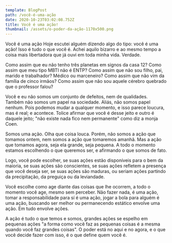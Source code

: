 ```yaml
---
template: BlogPost
path: /você-é-uma-ação
date: 2020-10-23T03:02:08.752Z
title: Você é uma ação!
thumbnail: /assets/o-poder-da-ação-1170x500.png
---
```

Você é uma ação
Hoje escutei alguém dizendo algo do tipo: você é uma ação! Isso é tudo o que você é.
Achei aquilo bizarro e ao mesmo tempo a coisa mais libertadora que já ouvi em toda minha vida. Verdade.

Como assim que eu não tenho três planetas em signos da casa 12? Como assim que meu tipo MBTI não é ENTP? Como assim que não sou filho, pai, marido e trabalhador? Médico ou marceneiro? Como assim que não vim da família de cinco irmãos? Como assim que não sou aquele cérebro quebrado que o professor falou?

Você e eu não somos um conjunto de defeitos, nem de qualidades. Também não somos um papel na sociedade. Aliás, não somos papel nenhum. Pois podemos mudar a qualquer momento, e isso parece loucura, mas é real; e acontece. Tolice afirmar que você é desse jeito e outro é daquele jeito; "não existe nada fico nem permanente" como diz a monja Coen.

Somos uma ação. Olha que coisa louca.
Porém, não somos a ação que tomamos ontem, nem somos a ação que tomaremos amanhã. Mas a ação que tomamos agora, seja ela grande, seja pequena. A todo o momento estamos escolhendo o que queremos ser, e afirmando o que somos de fato.

Logo, você pode escolher, se suas ações estão disponíveis para o bem da maioria, se suas ações são conscientes, se suas ações refletem a presença que você deseja ser, se suas ações são maduras, ou seriam ações partindo da precipitação, da preguiça ou da leviandade.

Você escolhe como age diante das coisas que lhe ocorrem, a todo o momento você age, mesmo sem perceber. Não fazer nada, é uma ação, tomar a responsabilidade para sí é uma ação, jogar a bola para alguém é uma ação, buscando ser melhor ou permanecendo estático envolve uma ação. Em tudo envolve ações.

A ação é tudo o que temos e somos, grandes ações se espelho em pequenas ações "a forma como você faz as pequenas coisas é a mesma quando você faz grandes coisas".
O poder está no aqui e no agora, e o que você decide fazer com isso, é o que define quem você é.
